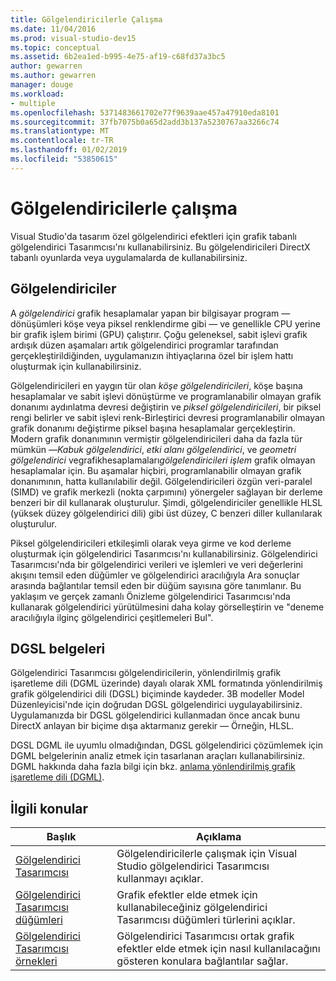 ```yaml
---
title: Gölgelendiricilerle Çalışma
ms.date: 11/04/2016
ms.prod: visual-studio-dev15
ms.topic: conceptual
ms.assetid: 6b2ea1ed-b995-4e75-af19-c68fd37a3bc5
author: gewarren
ms.author: gewarren
manager: douge
ms.workload:
- multiple
ms.openlocfilehash: 5371483661702e77f9639aae457a47910eda8101
ms.sourcegitcommit: 37fb7075b0a65d2add3b137a5230767aa3266c74
ms.translationtype: MT
ms.contentlocale: tr-TR
ms.lasthandoff: 01/02/2019
ms.locfileid: "53850615"
---
```

# <a name="work-with-shaders"></a>Gölgelendiricilerle çalışma

Visual Studio'da tasarım özel gölgelendirici efektleri için grafik tabanlı gölgelendirici Tasarımcısı'nı kullanabilirsiniz. Bu gölgelendiricileri DirectX tabanlı oyunlarda veya uygulamalarda de kullanabilirsiniz.

## <a name="shaders"></a>Gölgelendiriciler

A *gölgelendirici* grafik hesaplamalar yapan bir bilgisayar program — dönüşümleri köşe veya piksel renklendirme gibi — ve genellikle CPU yerine bir grafik işlem birimi (GPU) çalıştırır. Çoğu geleneksel, sabit işlevi grafik ardışık düzen aşamaları artık gölgelendirici programlar tarafından gerçekleştirildiğinden, uygulamanızın ihtiyaçlarına özel bir işlem hattı oluşturmak için kullanabilirsiniz.

Gölgelendiricileri en yaygın tür olan *köşe gölgelendiricileri*, köşe başına hesaplamalar ve sabit işlevi dönüştürme ve programlanabilir olmayan grafik donanımı aydınlatma devresi değiştirin ve *piksel gölgelendiricileri*, bir piksel rengi belirler ve sabit işlevi renk-Birleştirici devresi programlanabilir olmayan grafik donanımı değiştirme piksel başına hesaplamalar gerçekleştirin. Modern grafik donanımının vermiştir gölgelendiricileri daha da fazla tür mümkün —*Kabuk gölgelendirici*, *etki alanı gölgelendirici*, ve *geometri gölgelendirici* vegrafikhesaplamaları*gölgelendiricileri işlem* grafik olmayan hesaplamalar için. Bu aşamalar hiçbiri, programlanabilir olmayan grafik donanımının, hatta kullanılabilir değil. Gölgelendiricileri özgün veri-paralel (SIMD) ve grafik merkezli (nokta çarpımını) yönergeler sağlayan bir derleme benzeri bir dil kullanarak oluşturulur. Şimdi, gölgelendiriciler genellikle HLSL (yüksek düzey gölgelendirici dili) gibi üst düzey, C benzeri diller kullanılarak oluşturulur.

Piksel gölgelendiricileri etkileşimli olarak veya girme ve kod derleme oluşturmak için gölgelendirici Tasarımcısı'nı kullanabilirsiniz. Gölgelendirici Tasarımcısı'nda bir gölgelendirici verileri ve işlemleri ve veri değerlerini akışını temsil eden düğümler ve gölgelendirici aracılığıyla Ara sonuçlar arasında bağlantılar temsil eden bir düğüm sayısına göre tanımlanır. Bu yaklaşım ve gerçek zamanlı Önizleme gölgelendirici Tasarımcısı'nda kullanarak gölgelendirici yürütülmesini daha kolay görselleştirin ve "deneme aracılığıyla ilginç gölgelendirici çeşitlemeleri Bul".

## <a name="dgsl-documents"></a>DGSL belgeleri

Gölgelendirici Tasarımcısı gölgelendiricilerin, yönlendirilmiş grafik işaretleme dili (DGML üzerinde) dayalı olarak XML formatında yönlendirilmiş grafik gölgelendirici dili (DGSL) biçiminde kaydeder. 3B modeller Model Düzenleyicisi'nde için doğrudan DGSL gölgelendirici uygulayabilirsiniz. Uygulamanızda bir DGSL gölgelendirici kullanmadan önce ancak bunu DirectX anlayan bir biçime dışa aktarmanız gerekir — Örneğin, HLSL.

DGSL DGML ile uyumlu olmadığından, DGSL gölgelendirici çözümlemek için DGML belgelerinin analiz etmek için tasarlanan araçları kullanabilirsiniz. DGML hakkında daha fazla bilgi için bkz. [anlama yönlendirilmiş grafik işaretleme dili (DGML)](../modeling/customize-code-maps-by-editing-the-dgml-files.md).

## <a name="related-topics"></a>İlgili konular

|Başlık|Açıklama|
|-----------|-----------------|
|[Gölgelendirici Tasarımcısı](../designers/shader-designer.md)|Gölgelendiricilerle çalışmak için Visual Studio gölgelendirici Tasarımcısı kullanmayı açıklar.|
|[Gölgelendirici Tasarımcısı düğümleri](../designers/shader-designer-nodes.md)|Grafik efektler elde etmek için kullanabileceğiniz gölgelendirici Tasarımcısı düğümleri türlerini açıklar.|
|[Gölgelendirici Tasarımcısı örnekleri](../designers/shader-designer-examples.md)|Gölgelendirici Tasarımcısı ortak grafik efektler elde etmek için nasıl kullanılacağını gösteren konulara bağlantılar sağlar.|